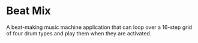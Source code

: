 # Beat Mix

A beat-making music machine application that can loop over a 16-step grid of four drum types and play them when they are activated. 
